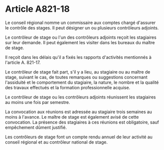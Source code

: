 # Article A821-18

Le conseil régional nomme un commissaire aux comptes chargé d'assurer le contrôle des stages. Il peut désigner un ou plusieurs contrôleurs adjoints.

Le contrôleur de stage ou l'un des contrôleurs adjoints reçoit les stagiaires sur leur demande. Il peut également les visiter dans les bureaux du maître de stage.

Il reçoit dans les délais qu'il a fixés les rapports d'activités mentionnés à l'article A. 821-17.

Le contrôleur de stage fait part, s'il y a lieu, au stagiaire ou au maître de stage, suivant le cas, de toutes remarques ou suggestions concernant l'assiduité et le comportement du stagiaire, la nature, le nombre et la qualité des travaux effectués et la formation professionnelle acquise.

Le contrôleur de stage ou les contrôleurs adjoints réunissent les stagiaires au moins une fois par semestre.

La convocation aux réunions est adressée au stagiaire trois semaines au moins à l'avance. Le maître de stage est également avisé de cette convocation. La présence des stagiaires à ces réunions est obligatoire, sauf empêchement dûment justifié.

Les contrôleurs de stage font un compte rendu annuel de leur activité au conseil régional et au contrôleur national de stage.
